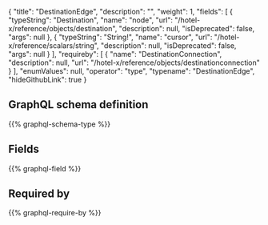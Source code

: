 {
  "title": "DestinationEdge",
  "description": "",
  "weight": 1,
  "fields": [
    {
      "typeString": "Destination",
      "name": "node",
      "url": "/hotel-x/reference/objects/destination",
      "description": null,
      "isDeprecated": false,
      "args": null
    },
    {
      "typeString": "String!",
      "name": "cursor",
      "url": "/hotel-x/reference/scalars/string",
      "description": null,
      "isDeprecated": false,
      "args": null
    }
  ],
  "requireby": [
    {
      "name": "DestinationConnection",
      "description": null,
      "url": "/hotel-x/reference/objects/destinationconnection"
    }
  ],
  "enumValues": null,
  "operator": "type",
  "typename": "DestinationEdge",
  "hideGithubLink": true
}
## GraphQL schema definition

{{% graphql-schema-type %}}

## Fields

{{% graphql-field %}}

## Required by

{{% graphql-require-by %}}

